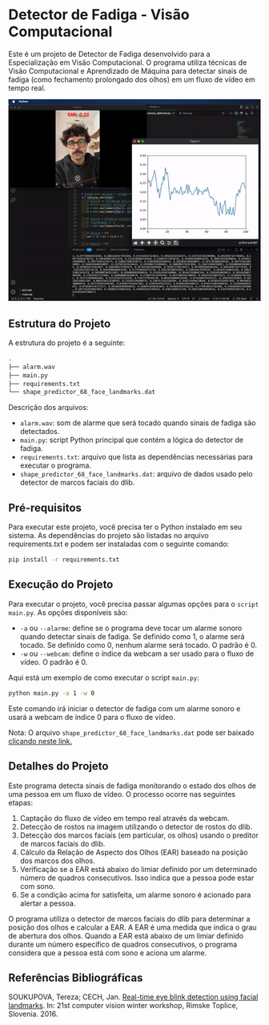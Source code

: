 # Detector de Fadiga - Visão Computacional

Este é um projeto de Detector de Fadiga desenvolvido para a Especialização em Visão Computacional. O programa utiliza técnicas de Visão Computacional e Aprendizado de Máquina para detectar sinais de fadiga (como fechamento prolongado dos olhos) em um fluxo de vídeo em tempo real.

<p align="center">
  <img src="https://github.com/d0ug99/somedata/raw/main/ezgif.com-video-to-gif.gif" />
</p>


## Estrutura do Projeto

A estrutura do projeto é a seguinte:

```bash
.
├── alarm.wav
├── main.py
├── requirements.txt
└── shape_predictor_68_face_landmarks.dat
```

Descrição dos arquivos:

* `alarm.wav`: som de alarme que será tocado quando sinais de fadiga são detectados.
* `main.py`: script Python principal que contém a lógica do detector de fadiga.
* `requirements.txt`: arquivo que lista as dependências necessárias para executar o programa.
* `shape_predictor_68_face_landmarks.dat`: arquivo de dados usado pelo detector de marcos faciais do dlib.

## Pré-requisitos

Para executar este projeto, você precisa ter o Python instalado em seu sistema. As dependências do projeto são listadas no arquivo requirements.txt e podem ser instaladas com o seguinte comando:

```bash
pip install -r requirements.txt
```

## Execução do Projeto

Para executar o projeto, você precisa passar algumas opções para o `script main.py`. As opções disponíveis são:

* `-a` ou `--alarme`: define se o programa deve tocar um alarme sonoro quando detectar sinais de fadiga. Se definido como 1, o alarme será tocado. Se definido como 0, nenhum alarme será tocado. O padrão é 0.
* `-w` ou `--webcam`: define o índice da webcam a ser usado para o fluxo de vídeo. O padrão é 0.

Aqui está um exemplo de como executar o script `main.py`:

```bash
python main.py -a 1 -w 0
```

Este comando irá iniciar o detector de fadiga com um alarme sonoro e usará a webcam de índice 0 para o fluxo de vídeo.

Nota: O arquivo `shape_predictor_68_face_landmarks.dat` pode ser baixado [clicando neste link.](https://github.com/italojs/facial-landmarks-recognition/raw/master/shape_predictor_68_face_landmarks.dat)


## Detalhes do Projeto

Este programa detecta sinais de fadiga monitorando o estado dos olhos de uma pessoa em um fluxo de vídeo. O processo ocorre nas seguintes etapas:

1. Captação do fluxo de vídeo em tempo real através da webcam.
2. Detecção de rostos na imagem utilizando o detector de rostos do dlib.
3. Detecção dos marcos faciais (em particular, os olhos) usando o preditor de marcos faciais do dlib.
4. Cálculo da Relação de Aspecto dos Olhos (EAR) baseado na posição dos marcos dos olhos.
5. Verificação se a EAR está abaixo do limiar definido por um determinado número de quadros consecutivos. Isso indica que a pessoa pode estar com sono.
6. Se a condição acima for satisfeita, um alarme sonoro é acionado para alertar a pessoa.

O programa utiliza o detector de marcos faciais do dlib para determinar a posição dos olhos e calcular a EAR. A EAR é uma medida que indica o grau de abertura dos olhos. Quando a EAR está abaixo de um limiar definido durante um número específico de quadros consecutivos, o programa considera que a pessoa está com sono e aciona um alarme.

## Referências Bibliográficas

SOUKUPOVA, Tereza; CECH, Jan. [Real-time eye blink detection using facial landmarks](https://vision.fe.uni-lj.si/cvww2016/proceedings/papers/05.pdf). In: 21st computer vision winter workshop, Rimske Toplice, Slovenia. 2016.


